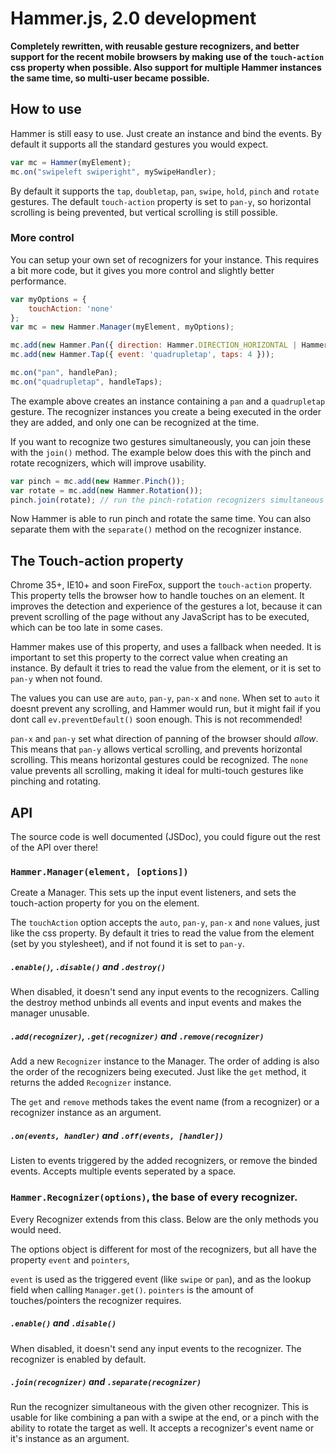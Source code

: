 # Hammer.js, 2.0 development

**Completely rewritten, with reusable gesture recognizers, and better support for the recent mobile browsers by
making use of the `touch-action` css property when possible. Also support for multiple Hammer instances the same
time, so multi-user became possible.**

## How to use
Hammer is still easy to use. Just create an instance and bind the events. By default it supports all the standard
gestures you would expect.

````js
var mc = Hammer(myElement);
mc.on("swipeleft swiperight", mySwipeHandler);
````

By default it supports the `tap`, `doubletap`, `pan`, `swipe`, `hold`, `pinch` and `rotate` gestures. The default
`touch-action` property is set to `pan-y`, so horizontal scrolling is being prevented, but vertical scrolling is
still possible.

### More control
You can setup your own set of recognizers for your instance. This requires a bit more code, but it gives you more
control and slightly better performance.

````js
var myOptions = {
    touchAction: 'none'
};
var mc = new Hammer.Manager(myElement, myOptions);

mc.add(new Hammer.Pan({ direction: Hammer.DIRECTION_HORIZONTAL | Hammer.DIRECTION_VERTICAL }));
mc.add(new Hammer.Tap({ event: 'quadrupletap', taps: 4 }));

mc.on("pan", handlePan);
mc.on("quadrupletap", handleTaps);
````

The example above creates an instance containing a `pan` and a `quadrupletap` gesture. The recognizer instances you
create a being executed in the order they are added, and only one can be recognized at the time.

If you want to recognize two gestures simultaneously, you can join these with the `join()` method. The example
below does this with the pinch and rotate recognizers, which will improve usability.

````js
var pinch = mc.add(new Hammer.Pinch());
var rotate = mc.add(new Hammer.Rotation());
pinch.join(rotate); // run the pinch-rotation recognizers simultaneous
````

Now Hammer is able to run pinch and rotate the same time. You can also separate them with the `separate()` method on
the recognizer instance.

## The Touch-action property
Chrome 35+, IE10+ and soon FireFox, support the `touch-action` property. This property tells the browser how to
handle touches on an element. It improves the detection and experience of the gestures a lot, because it can prevent
scrolling of the page without any JavaScript has to be executed, which can be too late in some cases.

Hammer makes use of this property, and uses a fallback when needed. It is important to set this property to the
correct value when creating an instance. By default it tries to read the value from the element, 
or it is set to `pan-y` when not found.

The values you can use are `auto`, `pan-y`, `pan-x` and `none`. When set to `auto` it doesnt prevent any scrolling, 
and Hammer would run, but it might fail if you dont call `ev.preventDefault()` soon enough. This is not recommended!

`pan-x` and `pan-y` set what direction of panning of the browser should _allow_. This means that `pan-y` allows 
vertical scrolling, and prevents horizontal scrolling. This means horizontal gestures could be recognized. The `none`
value prevents all scrolling, making it ideal for multi-touch gestures like pinching and rotating. 

## API
The source code is well documented (JSDoc), you could figure out the rest of the API over there! 

### `Hammer.Manager(element, [options])`
Create a Manager. This sets up the input event listeners, and sets the touch-action property for you on the element.

The `touchAction` option accepts the `auto`, `pan-y`, `pan-x` and `none` values, just like the css property. By default
 it tries to read the value from the element (set by you stylesheet), and if not found it is set to `pan-y`.

##### `.enable()`, `.disable()` and `.destroy()`
When disabled, it doesn't send any input events to the recognizers. Calling the destroy method unbinds all events
and input events and makes the manager unusable.

##### `.add(recognizer)`, `.get(recognizer)` and `.remove(recognizer)`
Add a new `Recognizer` instance to the Manager. The order of adding is also the order of the recognizers being 
executed. Just like the `get` method, it returns the added `Recognizer` instance.

The `get` and `remove` methods takes the event name (from a recognizer) or a recognizer instance as an argument.

##### `.on(events, handler)` and `.off(events, [handler])`
Listen to events triggered by the added recognizers, or remove the binded events. Accepts multiple events seperated 
by a space.

### `Hammer.Recognizer(options)`, the base of every recognizer.
Every Recognizer extends from this class. Below are the only methods you would need. 

The options object is different  for most of the recognizers, but all have the property `event` and `pointers`,

`event` is used as the triggered event (like `swipe` or `pan`), and as the lookup field when calling `Manager.get()`.
`pointers` is the amount of touches/pointers the recognizer requires. 

##### `.enable()` and `.disable()`
When disabled, it doesn't send any input events to the recognizer. The recognizer is enabled by default.

##### `.join(recognizer)` and `.separate(recognizer)`
Run the recognizer simultaneous with the given other recognizer. This is usable for like combining a pan with a 
swipe at the end, or a pinch with the ability to rotate the target as well. It accepts a recognizer's event name or 
it's instance as an argument.
